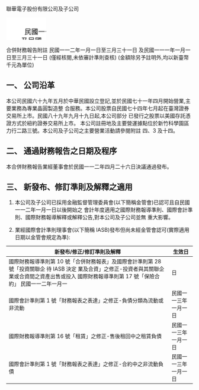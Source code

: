 聯華電子股份有限公司及子公司

![0_image_0.png](0_image_0.png)

合併財務報告附註 民國一一二年一月一日至三月三十一日 及民國一一一年一月一日至三月三十一日
(僅經核閱,未依審計準則查核)
(金額除另予註明外,均以新臺幣千元為單位)

## 一、 公司沿革

本公司民國六十九年五月於中華民國設立登記,並於民國七十一年四月開始營業,主要業務為專業晶圓製造整 合服務。本公司股票自民國七十四年七月起在臺灣證券交易所上市。民國八十九年九月十九日起,本公司部分 已發行之股票以美國存託憑證方式於紐約證券交易所上市。 本公司註冊地及主要營運據點位於新竹科學園區力行二路三號。本公司及子公司之主要營業活動請參閱附註 四、3 及十四。

## 二、 通過財務報告之日期及程序

本合併財務報告業經董事會於民國一一二年四月二十六日決議通過發布。

## 三、 新發布、修訂準則及解釋之適用

1. 本公司及子公司已採用金融監督管理委員會(以下簡稱金管會)已認可且自民國一一二年一月一日以後開始之 會計年度適用之國際財務報導準則、國際會計準則、國際財務報導解釋或解釋公告,對本公司及子公司並無 重大影響。

2. 業經國際會計準則理事會(以下簡稱 IASB)發布但尚未經金管會認可(實際適用日期以金管會規定為準):

| 新發布/修正/修訂準則及解釋                                                                                                                                                                                   | 生效日               |
|--------------------------------------------------------------------------------------------------------------------------------------------------------------------------------------------------------------|----------------------|
| 國際財務報導準則第 10 號「合併財務報表」及國際會計準則第 28 號「投資關聯企 待 IASB 決定 業及合資」之修正-投資者與其關聯企業或合資間之資產出售或投入 國際財務報導準則第 17 號「保險合約」 民國一一二年一月一 | 日                   |
| 國際會計準則第 1 號「財務報表之表達」之修正-負債分類為流動或非流動                                                                                                                                          | 民國一一三年一月一日 |
| 國際財務報導準則第 16 號「租賃」之修正-售後租回中之租賃負債                                                                                                                                                 | 民國一一三年一月一日 |
| 國際會計準則第 1 號「財務報表之表達」之修正-合約中之非流動負債                                                                                                                                              | 民國一一三年一月一日 |
